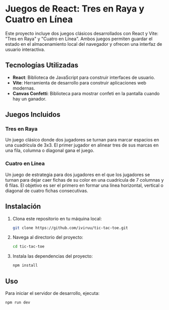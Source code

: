 # Juegos de React: Tres en Raya y Cuatro en Línea

Este proyecto incluye dos juegos clásicos desarrollados con React y Vite: "Tres en Raya" y "Cuatro en Línea". Ambos juegos permiten guardar el estado en el almacenamiento local del navegador y ofrecen una interfaz de usuario interactiva.

## Tecnologías Utilizadas

- **React**: Biblioteca de JavaScript para construir interfaces de usuario.
- **Vite**: Herramienta de desarrollo para construir aplicaciones web modernas.
- **Canvas Confetti**: Biblioteca para mostrar confeti en la pantalla cuando hay un ganador.

## Juegos Incluidos

### Tres en Raya

Un juego clásico donde dos jugadores se turnan para marcar espacios en una cuadrícula de 3x3. El primer jugador en alinear tres de sus marcas en una fila, columna o diagonal gana el juego.

### Cuatro en Línea

Un juego de estrategia para dos jugadores en el que los jugadores se turnan para dejar caer fichas de su color en una cuadrícula de 7 columnas y 6 filas. El objetivo es ser el primero en formar una línea horizontal, vertical o diagonal de cuatro fichas consecutivas.

## Instalación

1. Clona este repositorio en tu máquina local:

   ```bash
   git clone https://github.com/iviruu/tic-tac-toe.git
   ```

2. Navega al directorio del proyecto:

   ```bash
   cd tic-tac-toe
   ```

3. Instala las dependencias del proyecto:

   ```bash
   npm install
   ```

## Uso

Para iniciar el servidor de desarrollo, ejecuta:

```bash
npm run dev
```





